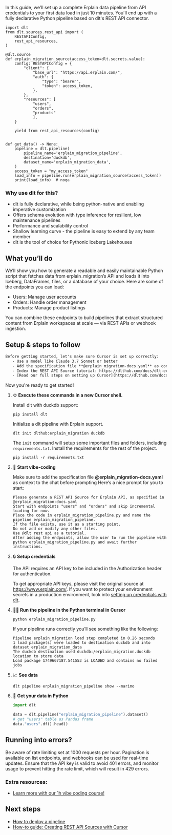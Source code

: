 In this guide, we'll set up a complete Erplain data pipeline from API credentials to your first data load in just 10 minutes. You'll end up with a fully declarative Python pipeline based on dlt's REST API connector.

```python-outcome
import dlt
from dlt.sources.rest_api import (
    RESTAPIConfig,
    rest_api_resources,
)

@dlt.source
def erplain_migration_source(access_token=dlt.secrets.value):
    config: RESTAPIConfig = {
        "client": {
            "base_url": "https://api.erplain.com/",
            "auth": {
                "type": "bearer",
                "token": access_token,
            },
        },
        "resources": [
            "users",
            "orders",
            "products"
            ],
    }

    yield from rest_api_resources(config)


def get_data() -> None:
    pipeline = dlt.pipeline(
        pipeline_name='erplain_migration_pipeline',
        destination='duckdb',
        dataset_name='erplain_migration_data', 
    )
    access_token = "my_access_token"
    load_info = pipeline.run(erplain_migration_source(access_token))
    print(load_info)  # noqa
```

### Why use dlt for this?

- dlt is fully declarative, while being python-native and enabling imperative customization
- Offers schema evolution with type inference for resilient, low maintenance pipelines
- Performance and scalability control
- Shallow learning curve - the pipeline is easy to extend by any team member
- dlt is the tool of choice for Pythonic Iceberg Lakehouses

## What you’ll do

We’ll show you how to generate a readable and easily maintainable Python script that fetches data from erplain_migration’s API and loads it into Iceberg, DataFrames, files, or a database of your choice. Here are some of the endpoints you can load:

- Users: Manage user accounts
- Orders: Handle order management
- Products: Manage product listings

You can combine these endpoints to build pipelines that extract structured content from Erplain workspaces at scale — via REST APIs or webhook ingestion.

## Setup & steps to follow

```default
Before getting started, let's make sure Cursor is set up correctly:
   - Use a model like Claude 3.7 Sonnet or better
   - Add the specification file **@erplain_migration-docs.yaml** as context
   - Index the REST API Source tutorial: https://dlthub.com/docs/dlt-ecosystem/verified-sources/rest_api/ and add it to context as **@dlt rest api**
   - [Read our full steps on setting up Cursor](https://dlthub.com/docs/dlt-ecosystem/llm-tooling/cursor-restapi#23-configuring-cursor-with-documentation)
```

Now you're ready to get started! 

1. ⚙️ **Execute these commands in a new Cursor shell.**
    
    Install dlt with duckdb support:
    ```shell
    pip install dlt
    ```

    Initialize a dlt pipeline with Erplain support.
    ```shell
    dlt init dlthub:erplain_migration duckdb
    ```

    The `init` command will setup some important files and folders, including `requirements.txt`. Install the requirements for the rest of the project.
    ```shell
    pip install -r requirements.txt
    ```
    
2. 🤠 **Start vibe-coding**
    
    Make sure to add the specification file **@erplain_migration-docs.yaml** as context to the chat before prompting
    Here’s a nice prompt for you to start: 
    
    ```prompt
    Please generate a REST API Source for Erplain API, as specified in @erplain_migration-docs.yaml 
    Start with endpoints "users" and "orders" and skip incremental loading for now. 
    Place the code in erplain_migration_pipeline.py and name the pipeline erplain_migration_pipeline. 
    If the file exists, use it as a starting point. 
    Do not add or modify any other files. 
    Use @dlt rest api as a tutorial. 
    After adding the endpoints, allow the user to run the pipeline with python erplain_migration_pipeline.py and await further instructions.
    ```

    
3. 🔒 **Setup credentials** 
    
    The API requires an API key to be included in the Authorization header for authentication.
    
    To get appropriate API keys, please visit the original source at https://www.erplain.com/.
    If you want to protect your environment secrets in a production environment, look into [setting up credentials with dlt](https://dlthub.com/docs/walkthroughs/add_credentials).
    
4. 🏃‍♀️ **Run the pipeline in the Python terminal in Cursor**
    
    ```shell
    python erplain_migration_pipeline.py
    ```
    
    If your pipeline runs correctly you’ll see something like the following:
    
    ```shell
    Pipeline erplain_migration load step completed in 0.26 seconds
    1 load package(s) were loaded to destination duckdb and into dataset erplain_migration_data
    The duckdb destination used duckdb:/erplain_migration.duckdb location to store data
    Load package 1749667187.541553 is LOADED and contains no failed jobs
    ```
    
5. 📈 **See data**
    
    ```shell
    dlt pipeline erplain_migration_pipeline show --marimo
    ```
    
6. 🐍 **Get your data in Python**
    
    ```python
    import dlt

   data = dlt.pipeline("erplain_migration_pipeline").dataset()
   # get "users" table as Pandas frame
   data."users".df().head()
    ```

## Running into errors?

Be aware of rate limiting set at 1000 requests per hour. Pagination is available on list endpoints, and webhooks can be used for real-time updates. Ensure that the API key is valid to avoid 401 errors, and monitor usage to prevent hitting the rate limit, which will result in 429 errors.

### Extra resources:

- [Learn more with our 1h vibe coding course!](https://www.youtube.com/watch?v=GGid70rnJuM)

## Next steps

- [How to deploy a pipeline](https://dlthub.com/docs/walkthroughs/deploy-a-pipeline)
- [How-to guide: Creating REST API Sources with Cursor](https://dlthub.com/docs/dlt-ecosystem/llm-tooling/cursor-restapi)